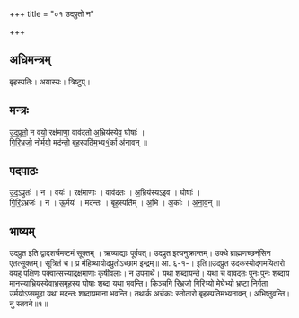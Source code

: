 +++
title = "०१ उदप्रुतो न"

+++
## अधिमन्त्रम्
बृहस्पतिः। अयास्यः। त्रिष्टुप्।

## मन्त्रः
उ॒द॒प्रुतो॒ न वयो॒ रक्ष॑माणा॒ वाव॑दतो अ॒भ्रिय॑स्येव॒ घोषाः॑ ।  
गि॒रि॒भ्रजो॒ नोर्मयो॒ मद॑न्तो॒ बृह॒स्पति॑म॒भ्य१॒॑र्का अ॑नावन् ॥

## पदपाठः
उ॒द॒ऽप्रुतः॑ । न । वयः॑ । रक्ष॑माणाः । वाव॑दतः । अ॒भ्रिय॑स्यऽइव । घोषाः॑ ।  
गि॒रि॒ऽभ्रजः॑ । न । ऊ॒र्मयः॑ । मद॑न्तः । बृह॒स्पति॑म् । अ॒भि । अ॒र्काः । अ॒ना॒व॒न् ॥

## भाष्यम्
उदप्रुत इति द्वादशर्चमष्टमं सूक्तम् । ऋष्याद्याः पूर्ववत्। उदप्रुत इत्यनुक्रान्तम्। उक्थे ब्राह्मणच्छन्ंसिन एतत्सूक्तम्। सूत्रितं च। प्र मंहिष्थायोदप्रुतोऽच्छाम इन्द्रम्॥ आ. ६-१-। इति॥उदप्रुत उदकस्योद्गमयितारो वयह् पक्षिणः पक्वात्सस्याद्रक्षमाणाः कृषीवलाः। न उपमार्थे। यथा शब्दायन्ते। यथा च वावदतः पुनः पुनः शब्दाय मानस्याभ्रियस्येवाभ्रसमूहस्य घोषाः शब्दा यथा भवन्ति। किञ्चगि रिभ्रजो गिरिभ्यो मेघेभ्यो भ्रष्टा निर्गता उर्मयोऽप्समूहा यथा मदन्तः शब्दायमाना भवन्ति। तथार्क अर्चकाः स्तोतारो बृहस्पतिमभ्यनावन्। अभिष्तुवन्ति। नु स्तवने॥१॥